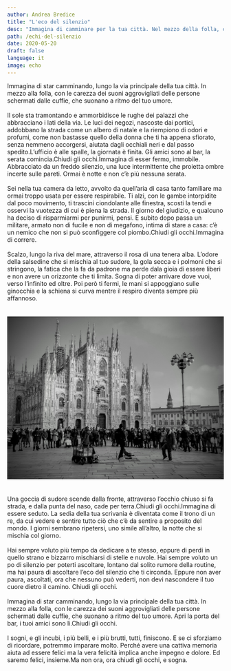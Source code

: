 ```yaml
---
author: Andrea Bredice
title: "L'eco del silenzio"
desc: "Immagina di camminare per la tua città. Nel mezzo della folla, con i suoni e il brusio delle persone che viene oscurato dalla tue cuffie, sempre al passo col tuo umore. Il sole sta tramontando e le rughe dei palazzi vengono affievolite e abbracciano dolcemente la strada."
path: /echi-del-silenzio
date: 2020-05-20
draft: false
language: it
image: echo
---
```


Immagina di star camminando, lungo la via principale della tua città. In mezzo alla folla, con le carezza dei suoni aggrovigliati delle persone schermati dalle cuffie, che suonano a ritmo del tuo umore.
<br/>
<br/>
Il sole sta tramontando e ammorbidisce le rughe dei palazzi che abbracciano i lati della via. Le luci dei negozi, nascoste dai portici, addobbano la strada come un albero di natale e la riempiono di odori e profumi, come non bastasse quello della donna che ti ha appena sfiorato, senza nemmeno accorgersi, aiutata dagli occhiali neri e dal passo spedito.L’ufficio è alle spalle, la giornata è finita. Gli amici sono al bar, la serata comincia.Chiudi gli occhi.Immagina di esser fermo, immobile. Abbracciato da un freddo silenzio, una luce intermittente che proietta ombre incerte sulle pareti. Ormai è notte e non c’è più nessuna serata.
<br/>
<br/> 
Sei nella tua camera da letto, avvolto da quell’aria di casa tanto familiare ma ormai troppo usata per essere respirabile. Ti alzi, con le gambe intorpidite dal poco movimento, ti trascini ciondolante alle finestra, scosti la tendi e osservi la vuotezza di cui è piena la strada. Il giorno del giudizio, e qualcuno ha deciso di risparmiarmi per punirmi, pensi. E subito dopo passa un militare, armato non di fucile e non di megafono, intima di stare a casa: c’è un nemico che non si può sconfiggere col piombo.Chiudi gli occhi.Immagina di correre.
<br/>
<br/> 
Scalzo, lungo la riva del mare, attraverso il rosa di una tenera alba. L’odore della salsedine che si mischia al tuo sudore, la gola secca e i polmoni che si stringono, la fatica che la fa da padrone ma perde dala gioia di essere liberi e non avere un orizzonte che ti limita. Sogna di poter arrivare dove vuoi, verso l’infinito ed oltre. Poi però ti fermi, le mani si appoggiano sulle ginocchia e la schiena si curva mentre il respiro diventa sempre più affannoso.
<br/>
<br/>
<br/>
<img src='../../images/echo_b.jpg'/>
<br/>
<br/>
<br/> 
Una goccia di sudore scende dalla fronte, attraverso l’occhio chiuso si fa strada, e dalla punta del naso, cade per terra.Chiudi gli occhi.Immagina di essere seduto. La sedia della tua scrivania è diventata come il trono di un re, da cui vedere e sentire tutto ciò che c’è da sentire a proposito del mondo. I giorni sembrano ripetersi, uno simile all’altro, la notte che si mischia col giorno. 
<br/>
<br/>
Hai sempre voluto più tempo da dedicare a te stesso, eppure di perdi in quello strano e bizzarro mischiarsi di stelle e nuvole. Hai sempre voluto un po di silenzio per poterti ascoltare, lontano dal solito rumore della routine, ma hai paura di ascoltare l’eco del silenzio che ti circonda. Eppure non aver paura, ascoltati, ora che nessuno può vederti, non devi nascondere il tuo cuore dietro il camino. Chiudi gli occhi.
<br/>
<br/>
Immagina di star camminando, lungo la via principale della tua città. In mezzo alla folla, con le carezza dei suoni aggrovigliati delle persone schermati dalle cuffie, che suonano a ritmo del tuo umore. Apri la porta del bar, i tuoi amici sono lì.Chiudi gli occhi.
<br/>
<br/>
I sogni, e gli incubi, i più belli, e i più brutti, tutti, finiscono. E se ci sforziamo di ricordare, potremmo imparare molto. Perché avere una cattiva memoria aiuta ad essere felici ma la vera felicità implica anche impegno e dolore. Ed saremo felici, insieme.Ma non ora, ora chiudi gli occhi, e sogna.
